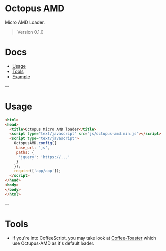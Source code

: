 # Octopus AMD

Micro AMD Loader.
> Version 0.1.0

# Docs

 - [Usage](#usage)
 - [Tools](#tools)
 - [Example](https://github.com/serpentem/octopus-amd/tree/master/example)

--
<a name="usage"/>
# Usage

````html
<html>
<head>
  <title>Octopus Micro AMD loader</title>
  <script type="text/javascript" src="js/octupus-amd.min.js"></script>
  <script type="text/javascript">
    OctopusAMD.config({
     base_url: 'js',
     paths: {
      'jquery': 'https://...'
     }
    });
    require(['app/app']);
  </script>
</head>
<body>
</body>
</html>
````

--
<a name="tools"/>
# Tools
* If you're into CoffeeScript, you may take look at [Coffee-Toaster](#http://github.com/serpentem/coffee-toaster) which use Octupus-AMD as it's default loader.